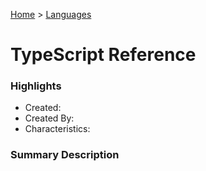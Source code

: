 [Home](../) > [Languages](../languages/)

# TypeScript Reference

### Highlights

- Created:
- Created By:
- Characteristics:

### Summary Description
